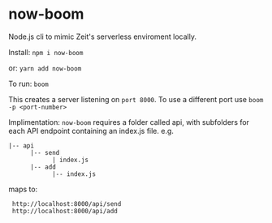 # now-boom

Node.js cli to mimic Zeit's serverless enviroment locally.

Install:
```npm i now-boom```

or:
```yarn add now-boom```

To run:
```boom```

This creates a server listening on ```port 8000```.
To use a different port use ```boom -p <port-number>```

Implimentation:
```now-boom``` requires a folder called api, with subfolders for each API endpoint containing an index.js file.
e.g.

```
|-- api
      |-- send
            | index.js
      |-- add
            |-- index.js
 ```
 
 maps to:
 ```
  http://localhost:8000/api/send
  http://localhost:8000/api/add
 ```
